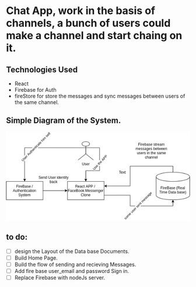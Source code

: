 # Chat App, work in the basis of channels, a bunch of users could make a channel and start chaing on it.

## Technologies Used
* React
* Firebase for Auth 
* fireStore for store the messages and sync messages between users of the same channel.

## Simple Diagram of the System.
![Architecture_Diagram](https://github.com/Ahmed-Araby/Messenger-App/blob/master/facebook_messenger_clone.png)

## to do:
- [ ] design the Layout of the Data base Documents.
- [ ] Build Home Page.
- [ ] Build the flow of sending and recieving Messages.
- [ ] Add fire base user_email and password Sign in.
- [ ] Replace Firebase with nodeJs server.
